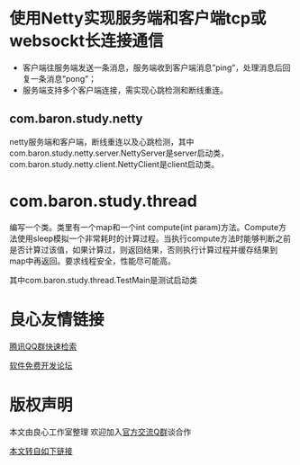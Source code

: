 
# 使用Netty实现服务端和客户端tcp或websockt长连接通信
- 客户端往服务端发送一条消息，服务端收到客户端消息”ping”，处理消息后回复一条消息”pong”；
- 服务端支持多个客户端连接，需实现心跳检测和断线重连。

## com.baron.study.netty
netty服务端和客户端，断线重连以及心跳检测，其中com.baron.study.netty.server.NettyServer是server启动类，com.baron.study.netty.client.NettyClient是client启动类。
# com.baron.study.thread
编写一个类。类里有一个map和一个int compute(int param)方法。Compute方法使用sleep模拟一个非常耗时的计算过程。当执行compute方法时能够判断之前是否计算过该值，如果计算过，则返回结果，否则执行计算过程并缓存结果到map中再返回。要求线程安全，性能尽可能高。

其中com.baron.study.thread.TestMain是测试启动类



 # 良心友情链接

[腾讯QQ群快速检索](http://u.720life.cn/s/8cf73f7c)

[软件免费开发论坛](http://u.720life.cn/s/bbb01dc0)

# 版权声明 

本文由良心工作室整理 欢迎加入[官方交流Q群](https://u.720life.cn/s/f2316816)谈合作

[本文转自如下链接](http://u.720life.cn/g/2e71d0f0a5c601172267ba20d3a43c6e0b00c355f8e0470814c282fc50b6dcce0118865716c8e0de3ae232e3083a8ef9df1f3b4dd7b545d44f266e95a68517ff)